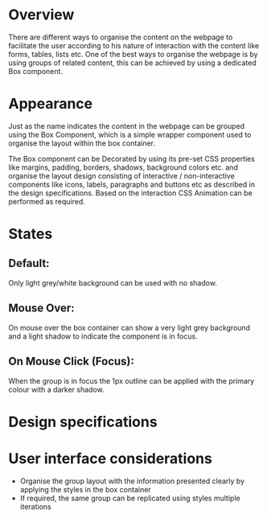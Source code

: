 # Overview

There are different ways to organise the content on the webpage to facilitate the user according to his nature of interaction with the content like forms, tables, lists etc. One of the best ways to organise the webpage is by using groups of related content, this can be achieved by using a dedicated Box component.

# Appearance

Just as the name indicates the content in the webpage can be grouped using the Box Component, which is a simple wrapper component used to organise the layout within the box container.

The Box component can be Decorated by using its pre-set CSS properties like margins, padding, borders, shadows, background colors etc. and organise the layout design consisting of interactive / non-interactive components like icons, labels, paragraphs and buttons etc as described in the design specifications. Based on the interaction CSS Animation can be performed as required.

# States

## Default:
Only light grey/white background can be used with no shadow.

## Mouse Over:
On mouse over the box container can show a very light grey background and a light shadow to indicate the component is in focus.

## On Mouse Click (Focus):
When the group is in focus the 1px outline can be applied with the primary colour with a darker shadow.

# Design specifications

# User interface considerations

* Organise the group layout with the information presented clearly by applying the styles in the box container
* If required, the same group can be replicated using styles multiple iterations
